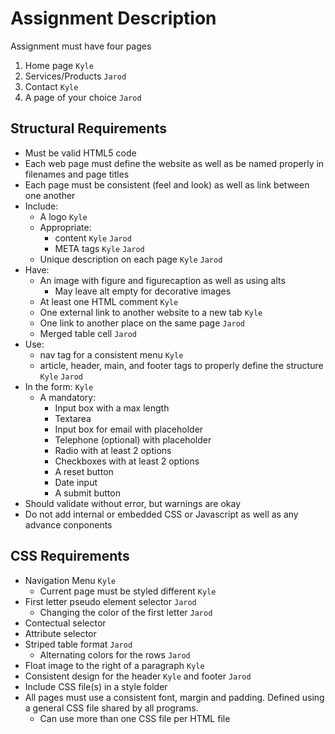 # Assignment Description
Assignment must have four pages
  1. Home page  `Kyle`
  2. Services/Products `Jarod`
  3. Contact  `Kyle`
  4. A page of your choice  `Jarod`

## Structural Requirements
* Must be valid HTML5 code
* Each web page must define the website as well as be named properly in filenames and page titles
* Each page must be consistent (feel and look) as well as link between one another
* Include:
  * A logo  `Kyle`
  * Appropriate:
    * content `Kyle` `Jarod`
    * META tags `Kyle` `Jarod`
  * Unique description on each page `Kyle` `Jarod`
* Have:
  * An image with figure and figurecaption as well as using alts
    * May leave alt empty for decorative images
  * At least one HTML comment `Kyle`
  * One external link to another website to a new tab `Kyle`
  * One link to another place on the same page  `Jarod`
  * Merged table cell `Jarod`
* Use:
  * nav tag for a consistent menu `Kyle`
  * article, header, main, and footer tags to properly define the structure `Kyle` `Jarod`
* In the form:  `Kyle`
  * A mandatory:
    * Input box with a max length
    * Textarea
    * Input box for email with placeholder
    * Telephone (optional) with placeholder
    * Radio with at least 2 options
    * Checkboxes with at least 2 options
    * A reset button
    * Date input
    * A submit button
* Should validate without error, but warnings are okay
* Do not add internal or embedded CSS or Javascript as well as any advance conponents

## CSS Requirements
* Navigation Menu `Kyle`
  * Current page must be styled different `Kyle`
* First letter pseudo element selector  `Jarod`
  * Changing the color of the first letter  `Jarod`
* Contectual selector
* Attribute selector
* Striped table format  `Jarod`
  * Alternating colors for the rows `Jarod`
* Float image to the right of a paragraph `Kyle`
* Consistent design for the header  `Kyle` and footer `Jarod`
* Include CSS file(s) in a style folder
* All pages must use a consistent font, margin and padding. Defined using a general CSS file shared by all programs. 
  * Can use more than one CSS file per HTML file
